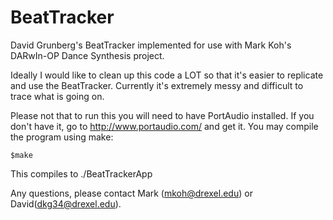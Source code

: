 BeatTracker
===========

David Grunberg's BeatTracker implemented for use with Mark Koh's DARwIn-OP Dance Synthesis project.

Ideally I would like to clean up this code a LOT so that it's easier to replicate and use the BeatTracker.  Currently it's extremely messy and difficult to trace what is going on.

Please not that to run this you will need to have PortAudio installed. If you don't have it, go to http://www.portaudio.com/ and get it.
You may compile the program using make:
    
    $make
    
This compiles to ./BeatTrackerApp

Any questions, please contact Mark (mkoh@drexel.edu) or David(dkg34@drexel.edu).
